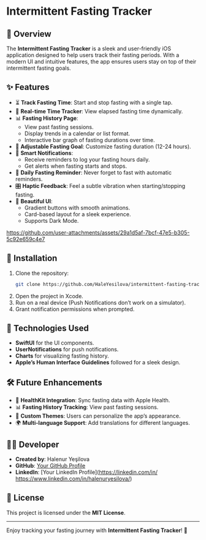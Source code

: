 # Intermittent Fasting Tracker

## 📌 Overview
The **Intermittent Fasting Tracker** is a sleek and user-friendly iOS application designed to help users track their fasting periods. With a modern UI and intuitive features, the app ensures users stay on top of their intermittent fasting goals.

## ✨ Features
- ⏳ **Track Fasting Time**: Start and stop fasting with a single tap.
- 🔄 **Real-time Time Tracker**: View elapsed fasting time dynamically.
- 📊 **Fasting History Page**:
  - View past fasting sessions.
  - Display trends in a calendar or list format.
  - Interactive bar graph of fasting durations over time.
- 🎯 **Adjustable Fasting Goal**: Customize fasting duration (12-24 hours).
- 🔔 **Smart Notifications**:
  - Receive reminders to log your fasting hours daily.
  - Get alerts when fasting starts and stops.
- 📅 **Daily Fasting Reminder**: Never forget to fast with automatic reminders.
- 🎛 **Haptic Feedback**: Feel a subtle vibration when starting/stopping fasting.
- 📱 **Beautiful UI**:
  - Gradient buttons with smooth animations.
  - Card-based layout for a sleek experience.
  - Supports Dark Mode.

https://github.com/user-attachments/assets/29a1d5af-7bcf-47e5-b305-5c92e659c4e7






## 🚀 Installation
1. Clone the repository:
   ```sh
   git clone https://github.com/HaleYesilova/intermittent-fasting-tracker.git
   ```
2. Open the project in Xcode.
3. Run on a real device (Push Notifications don’t work on a simulator).
4. Grant notification permissions when prompted.

## 🔧 Technologies Used
- **SwiftUI** for the UI components.
- **UserNotifications** for push notifications.
- **Charts** for visualizing fasting history.
- **Apple’s Human Interface Guidelines** followed for a sleek design.

## 🛠 Future Enhancements
- 🔗 **HealthKit Integration**: Sync fasting data with Apple Health.
- 📊 **Fasting History Tracking**: View past fasting sessions.
- 🎨 **Custom Themes**: Users can personalize the app’s appearance.
- 🌍 **Multi-language Support**: Add translations for different languages.

## 👨‍💻 Developer
- **Created by**: Halenur Yeşilova
- **GitHub**: [Your GitHub Profile](https://github.com/HaleYesilova)
- **LinkedIn**: [Your LinkedIn Profile](https://linkedin.com/in/ https://www.linkedin.com/in/halenuryesilova/)

## 📝 License
This project is licensed under the **MIT License**.

---
Enjoy tracking your fasting journey with **Intermittent Fasting Tracker**! 🚀
